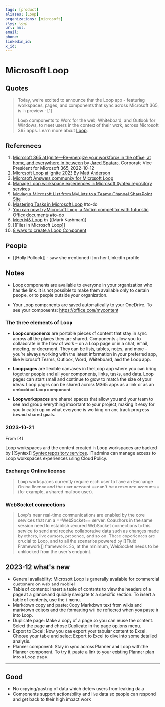 ```yaml
---
tags: [product]
aliases: [Loop]
organizations: [microsoft]
slug: loop
url: null
email: 
phone: 
linkedin_id: 
x_id: 
---
```


# Microsoft Loop

## Quotes

> Today, we’re excited to announce that the Loop app - featuring workspaces, pages, and components that sync across Microsoft 365, is in preview - [1]
> 
> Loop components to Word for the web, Whiteboard, and Outlook for Windows, to meet users in the context of their work, across Microsoft 365 apps. Learn more about [Loop](https://techcommunity.microsoft.com/t5/microsoft-365-blog/microsoft-loop-at-ignite-2022/ba-p/3643382).

## References

1. [Microsoft 365 at Ignite—Re-energize your workforce in the office, at home, and everywhere in between](https://www.microsoft.com/en-us/microsoft-365/blog/2022/10/12/microsoft-365-at-ignite-re-energize-your-workforce-in-the-office-at-home-and-everywhere-in-between/?culture=en-us&country=US) by  [Jared Spataro,](https://www.microsoft.com/en-us/microsoft-365/blog/author/jared-spataro/) Corporate Vice President for Microsoft 365, 2022-10-12
2. [Microsoft Loop at Ignite 2022](https://techcommunity.microsoft.com/t5/microsoft-365-blog/microsoft-loop-at-ignite-2022/ba-p/3643382) By [Matt Anderson](https://techcommunity.microsoft.com/t5/user/viewprofilepage/user-id/1433173)
3. [ Microsoft Answers community for Microsoft Loop](https://answers.microsoft.com/en-us/officeinsider/forum/offinsd_loop)
4. [Manage Loop workspace experiences in Microsoft Syntex repository services](https://learn.microsoft.com/en-us/microsoft-365/loop/loop-workspaces-configuration?view=o365-worldwide)
5. [Moving a Microsoft List from MyLists to a Teams Channel SharePoint Site](https://answers.microsoft.com/en-us/msoffice/forum/all/moving-a-microsoft-list-from-mylists-to-a-teams/05adc7f4-09d0-44ef-a983-1a9025a8ef62)
6. [Mastering Tasks in Microsoft Loop](https://www.linkedin.com/posts/sharepointguru_mastering-tasks-in-microsoft-loop-conquer-activity-7105609378178732032-3WNt?utm_source=share&utm_medium=member_android) #to-do
7.  [You can now try Microsoft Loop, a Notion competitor with futuristic Office documents](https://www.theverge.com/2023/3/22/23651487/microsoft-loop-public-preview-notion-competitor) #to-do
8. [Meet MS Loop](https://1drv.ms/p/s!AjceVrOCdNWMlOZ0XcQ6WK96icnEyA?e=w5ID4O) by [[Mark Kashman]]
9. [[Files in Microsoft Loop]]
10. [8 ways to create a Loop Component](https://sharepointmaven.com/8-ways-to-create-a-loop-component/)

## People 

- [[Holly Pollock]] - saw she mentioned it on her LinkedIn profile 

## Notes 

- Loop components are available to everyone in your organization who has the link. It is not possible to make them available only to certain people, or to people outside your organization. 

- Your Loop components are saved automatically to your OneDrive. To see your components: https://office.com/mycontent

### The three elements of Loop 

- **Loop components** are portable pieces of content that stay in sync across all the places they are shared. Components allow you to collaborate in the flow of work – on a Loop page or in a chat, email, meeting, or document. They can be lists, tables, notes, and more - you’re always working with the latest information in your preferred app, like Microsoft Teams, Outlook, Word, Whiteboard, and the Loop app.

- **Loop pages** are flexible canvases in the Loop app where you can bring together people and all your components, links, tasks, and data. Loop pages can start small and continue to grow to match the size of your ideas. Loop pages can be shared across M365 apps as a link or as an embedded Loop component.

- **Loop workspaces** are shared spaces that allow you and your team to see and group everything important to your project, making it easy for you to catch up on what everyone is working on and track progress toward shared goals.

### 2023-10-21

From [4]

Loop workspaces and the content created in Loop workspaces are backed by [[Syntex]] [Syntex repository services](https://devblogs.microsoft.com/microsoft365dev/introducing-syntex-repository-services-microsoft-365-superpowers-for-your-app/). IT admins can manage access to Loop workspaces experiences using Cloud Policy.
### Exchange Online license

> Loop workspaces currently require each user to have an Exchange Online license and the user account ==can't be a resource account== (for example, a shared mailbox user). 
### WebSocket connections

> Loop's near real-time communications are enabled by the core services that run a ==WebSocket== server. Coauthors in the same session need to establish secured WebSocket connections to this service to send and receive collaborative data such as changes made by others, live cursors, presence, and so on. These experiences are crucial to Loop, and to all the scenarios powered by [[Fluid Framework]] framework. So, at the minimum, WebSocket needs to be unblocked from the user's endpoint.


##  2023-12 what's new

- General availability: Microsoft Loop is generally available for commercial customers on web and mobile!
- Table of contents: Insert a table of contents to view the headers of a page at a glance and quickly navigate to a specific section. To insert a table of contents, use the / menu.
- Markdown copy and paste: Copy Markdown text from wikis and markdown editors and the formatting will be reflected when you paste it into Loop.
- Duplicate page: Make a copy of a page so you can reuse the content. Select the page and chose Duplicate in the page options menu.
- Export to Excel: Now you can export your tabular content to Excel. Choose your table and select Export to Excel to dive into some detailed analysis.
- Planner component: Stay in sync across Planner and Loop with the Planner component. To try it, paste a link to your existing Planner plan into a Loop page.

--- 

## Good

- No copying/pasting of data which deters users from leaking data
- Components support actionability and live data so people can respond and get back to their high impact work
